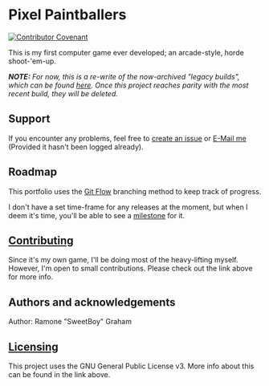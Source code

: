 # Pixel Paintballers
[![Contributor Covenant](https://img.shields.io/badge/Contributor%20Covenant-v2.0%20adopted-ff69b4.svg)](https://github.com/SweetBoy13735/Pixel-Paintballers/blob/Main/CODE_OF_CONDUCT.md)

This is my first computer game ever developed; an arcade-style, horde shoot-'em-up.

***NOTE:** For now, this is a re-write of the now-archived "legacy builds", which can be found [here](https://HyperByteIndustries.GitHub.io/Pixel-Paintballers-Legacy). Once this project reaches parity with the most recent build, they will be deleted.*

## Support
If you encounter any problems, feel free to [create an issue](https://github.com/SweetBoy13735/Pixel-Paintballers/issues) or [E-Mail me](mailto:RamoneGraham@gmail.com) (Provided it hasn't been logged already).

## Roadmap
This portfolio uses the [Git Flow](https://res.cloudinary.com/practicaldev/image/fetch/s--hFtoPgwf--/c_limit%2Cf_auto%2Cfl_progressive%2Cq_auto%2Cw_880/https://thepracticaldev.s3.amazonaws.com/i/wo935eqxtakkfylqzn7y.png) branching method to keep track of progress.

I don't have a set time-frame for any releases at the moment, but when I deem it's time, you'll be able to see a [milestone](https://github.com/SweetBoy13735/Pixel-Paintballers/milestones) for it.

## [Contributing](https://github.com/SweetBoy13735/Pixel-Paintballers/blob/Main/CONTRIBUTING.md)
Since it's my own game, I'll be doing most of the heavy-lifting myself. However, I'm open to small contributions. Please check out the link above for more info.

## Authors and acknowledgements
Author: Ramone "SweetBoy" Graham

## [Licensing](https://github.com/SweetBoy13735/Pixel-Paintballers/blob/Main/LICENSE)
This project uses the GNU General Public License v3. More info about this can be found in the link above.

